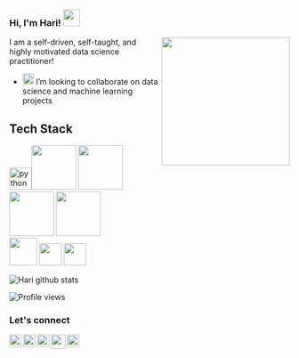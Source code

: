 ### Hi, I'm Hari! <img src="https://raw.githubusercontent.com/MartinHeinz/MartinHeinz/master/wave.gif" width="30px">
  
<img align='right' src="https://media.giphy.com/media/vNTs0HEuSdj13sPa3F/giphy.gif" width="230">


I am a self-driven, self-taught, and highly motivated data science practitioner!

- <img alt="GIF" src="https://github.com/TheDudeThatCode/TheDudeThatCode/blob/master/Assets/headbang.gif" width="20vw" /> I’m looking to collaborate on data science and machine learning projects


<h2 align="left">Tech Stack</h2>

<img src="https://raw.githubusercontent.com/gilbarbara/logos/c122ccfcfdb15d9958a85696ff2460ac3b01f8ca/logos/python.svg" alt="python" width="40" height="40"/><img src = https://matplotlib.org/3.2.1/_images/sphx_glr_logos2_003.png width='80'>  <img src = https://miro.medium.com/max/765/1*cyXCE-JcBelTyrK-58w6_Q.png width = '80'>     <img src = https://www.freecodecamp.org/news/content/images/2020/07/pandas-logo.png width='80'> <img src=http://amueller.github.io/img/scikit-learn-logo.png width = '80'>  <code>   <img height="50" src="https://camo.githubusercontent.com/c04e16c05de80dadbdc990884672fc941fdcbbfbb02b31dd48c248d010861426/68747470733a2f2f7777772e74656e736f72666c6f772e6f72672f696d616765732f74665f6c6f676f5f736f6369616c2e706e67"></code> <img src="https://ih1.redbubble.net/image.522683973.1990/st,small,507x507-pad,600x600,f8f8f8.u1.jpg" width="40" height="40"/> 
<img src="https://i1.wp.com/www.bconcepts.pt/wp-content/uploads/2019/04/PowerBI-Logo.png?fit=350%2C350&ssl=1" width="40" height="40"/> 


![Hari github stats](https://github-readme-stats.vercel.app/api?username=harikrishna9&show_icons=true&theme=gruvbox)

![Profile views](https://gpvc.arturio.dev/harikrishna9)

### Let's connect
<a href="https://twitter.com/im_haric">
  <img align="left" alt="twitter" | Twitter" width="22px" src="https://cdn.jsdelivr.net/npm/simple-icons@v3/icons/twitter.svg" />
</a>
<a href="https://www.linkedin.com/in/harikrishna-c-a1a8571a0/">
  <img align="left" alt="linkedin" width="22px" src="https://cdn.jsdelivr.net/npm/simple-icons@v3/icons/linkedin.svg" />
</a>
<a href="https://www.instagram.com/im_hari.c/">
  <img align="left" alt="instagram" width="22px" src="https://cdn.jsdelivr.net/npm/simple-icons@v3/icons/instagram.svg" />
</a>
<a href="https://www.kaggle.com/harikrishna9">
  <img alt="Kaggle" width="22px" src="https://image.winudf.com/v2/image/Y29tLnJhZmF0aGVuZy5LYWdnbGVfSW5faWNvbl8xNTMwNjM3MjQ5XzAyNw/icon.png?w=170&fakeurl=1" />
</a>
<a href="mailto:mrharic9@gmail.com">
  <img align="left" width="26px" src="https://cdn.jsdelivr.net/npm/simple-icons@v3/icons/gmail.svg" />
</a>

<br />
<br />

